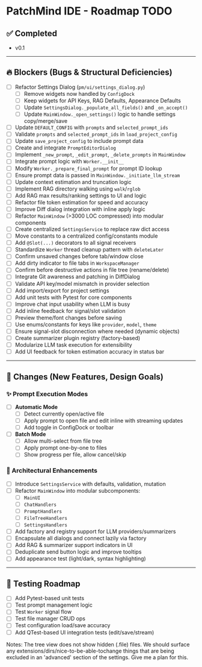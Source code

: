 # PatchMind IDE - Roadmap TODO

## ✅ Completed

- v0.1

---

## 🔥 Blockers (Bugs & Structural Deficiencies)

- [ ] Refactor Settings Dialog (`pm/ui/settings_dialog.py`)
  - [ ] Remove widgets now handled by `ConfigDock`
  - [ ] Keep widgets for API Keys, RAG Defaults, Appearance Defaults
  - [ ] Update `SettingsDialog._populate_all_fields()` and `_on_accept()`
  - [ ] Update `MainWindow._open_settings()` logic to handle settings copy/merge/save
- [ ] Update `DEFAULT_CONFIG` with `prompts` and `selected_prompt_ids`
- [ ] Validate `prompts` and `selected_prompt_ids` in `load_project_config`
- [ ] Update `save_project_config` to include prompt data
- [ ] Create and integrate `PromptEditorDialog`
- [ ] Implement `_new_prompt`, `_edit_prompt`, `_delete_prompts` in `MainWindow`
- [ ] Integrate prompt logic with `Worker.__init__`
- [ ] Modify `Worker._prepare_final_prompt` for prompt ID lookup
- [ ] Ensure prompt data is passed in `MainWindow._initiate_llm_stream`
- [ ] Update context estimation and truncation logic
- [ ] Implement RAG directory walking using `walk`/`rglob`
- [ ] Add RAG max results/ranking settings to UI and logic
- [ ] Refactor file token estimation for speed and accuracy
- [ ] Improve Diff dialog integration with inline apply logic
- [ ] Refactor `MainWindow` (>3000 LOC compressed) into modular components
- [ ] Create centralized `SettingsService` to replace raw dict access
- [ ] Move constants to a centralized config/constants module
- [ ] Add `@Slot(...)` decorators to all signal receivers
- [ ] Standardize `Worker` thread cleanup pattern with `deleteLater`
- [ ] Confirm unsaved changes before tab/window close
- [ ] Add dirty indicator to file tabs in `WorkspaceManager`
- [ ] Confirm before destructive actions in file tree (rename/delete)
- [ ] Integrate Git awareness and patching in DiffDialog
- [ ] Validate API key/model mismatch in provider selection
- [ ] Add import/export for project settings
- [ ] Add unit tests with Pytest for core components
- [ ] Improve chat input usability when LLM is busy
- [ ] Add inline feedback for signal/slot validation
- [ ] Preview theme/font changes before saving
- [ ] Use enums/constants for keys like `provider`, `model`, `theme`
- [ ] Ensure signal-slot disconnection where needed (dynamic objects)
- [ ] Create summarizer plugin registry (factory-based)
- [ ] Modularize LLM task execution for extensibility
- [ ] Add UI feedback for token estimation accuracy in status bar

---

## 🔁 Changes (New Features, Design Goals)

### ✨ Prompt Execution Modes

- [ ] **Automatic Mode**
  - [ ] Detect currently open/active file
  - [ ] Apply prompt to open file and edit inline with streaming updates
  - [ ] Add toggle in ConfigDock or toolbar

- [ ] **Batch Mode**
  - [ ] Allow multi-select from file tree
  - [ ] Apply prompt one-by-one to files
  - [ ] Show progress per file, allow cancel/skip

### 🧠 Architectural Enhancements

- [ ] Introduce `SettingsService` with defaults, validation, mutation
- [ ] Refactor `MainWindow` into modular subcomponents:
  - [ ] `MainUI`
  - [ ] `ChatHandlers`
  - [ ] `PromptHandlers`
  - [ ] `FileTreeHandlers`
  - [ ] `SettingsHandlers`
- [ ] Add factory and registry support for LLM providers/summarizers
- [ ] Encapsulate all dialogs and connect lazily via factory
- [ ] Add RAG & summarizer support indicators in UI
- [ ] Deduplicate send button logic and improve tooltips
- [ ] Add appearance test (light/dark, syntax highlighting)

---

## 🧪 Testing Roadmap

- [ ] Add Pytest-based unit tests
- [ ] Test prompt management logic
- [ ] Test `Worker` signal flow
- [ ] Test file manager CRUD ops
- [ ] Test configuration load/save accuracy
- [ ] Add QTest-based UI integration tests (edit/save/stream)

Notes:
The tree view does not show hidden (.file) files. We should surface any extensions/dirs/nice-to-be-able-tochange things that are being excluded in an 'advanced' section of the settings. Give me a plan for this.